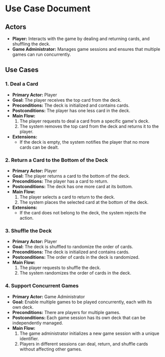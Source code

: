 # Use Case Document

## Actors
- **Player:** Interacts with the game by dealing and returning cards, and shuffling the deck.
- **Game Administrator:** Manages game sessions and ensures that multiple games can run concurrently.

## Use Cases

### 1. Deal a Card

- **Primary Actor:** Player
- **Goal:** The player receives the top card from the deck.
- **Preconditions:** The deck is initialized and contains cards.
- **Postconditions:** The player has one less card in the deck.
- **Main Flow:**
    1. The player requests to deal a card from a specific game's deck.
    2. The system removes the top card from the deck and returns it to the player.
- **Extensions:**
    - If the deck is empty, the system notifies the player that no more cards can be dealt.

### 2. Return a Card to the Bottom of the Deck

- **Primary Actor:** Player
- **Goal:** The player returns a card to the bottom of the deck.
- **Preconditions:** The player has a card to return.
- **Postconditions:** The deck has one more card at its bottom.
- **Main Flow:**
    1. The player selects a card to return to the deck.
    2. The system places the selected card at the bottom of the deck.
- **Extensions:**
    - If the card does not belong to the deck, the system rejects the action.

### 3. Shuffle the Deck

- **Primary Actor:** Player
- **Goal:** The deck is shuffled to randomize the order of cards.
- **Preconditions:** The deck is initialized and contains cards.
- **Postconditions:** The order of cards in the deck is randomized.
- **Main Flow:**
    1. The player requests to shuffle the deck.
    2. The system randomizes the order of cards in the deck.

### 4. Support Concurrent Games

- **Primary Actor:** Game Administrator
- **Goal:** Enable multiple games to be played concurrently, each with its own deck.
- **Preconditions:** There are players for multiple games.
- **Postconditions:** Each game session has its own deck that can be independently managed.
- **Main Flow:**
    1. The game administrator initializes a new game session with a unique identifier.
    2. Players in different sessions can deal, return, and shuffle cards without affecting other games.
